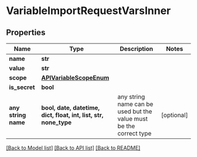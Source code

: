 # VariableImportRequestVarsInner


## Properties
Name | Type | Description | Notes
------------ | ------------- | ------------- | -------------
**name** | **str** |  | 
**value** | **str** |  | 
**scope** | [**APIVariableScopeEnum**](APIVariableScopeEnum.md) |  | 
**is_secret** | **bool** |  | 
**any string name** | **bool, date, datetime, dict, float, int, list, str, none_type** | any string name can be used but the value must be the correct type | [optional]

[[Back to Model list]](../README.md#documentation-for-models) [[Back to API list]](../README.md#documentation-for-api-endpoints) [[Back to README]](../README.md)


